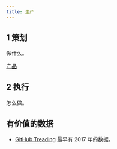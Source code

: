 ```yaml
---
title: 生产
---
```

## 1 策划
做什么。

[产品](../p/product.md)

## 2 执行
怎么做。

## 有价值的数据
* [GitHub Treading](../g/github-treading.md) 最早有 2017 年的数据。